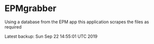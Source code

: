 # EPMgrabber
Using a database from the EPM app this application scrapes the files as required


Latest backup: Sun Sep 22 14:55:01 UTC 2019
